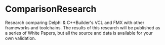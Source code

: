 # ComparisonResearch
Research comparing Delphi & C++Builder's VCL and FMX with other frameworks and toolchains. The results of this research will be published as a series of White Papers, but all the source and data is available for your own validation.
